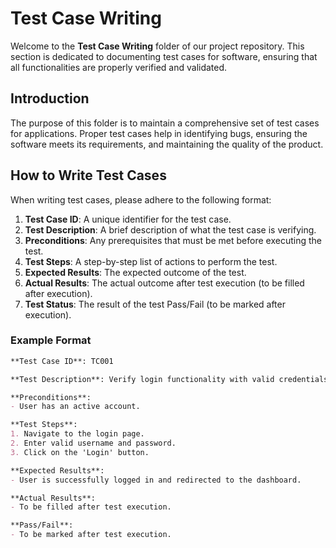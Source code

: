 # Test Case Writing

Welcome to the **Test Case Writing** folder of our project repository. This section is dedicated to documenting test cases for software, ensuring that all functionalities are properly verified and validated.


## Introduction

The purpose of this folder is to maintain a comprehensive set of test cases for applications. Proper test cases help in identifying bugs, ensuring the software meets its requirements, and maintaining the quality of the product.

## How to Write Test Cases

When writing test cases, please adhere to the following format:

1. **Test Case ID**: A unique identifier for the test case.
2. **Test Description**: A brief description of what the test case is verifying.
3. **Preconditions**: Any prerequisites that must be met before executing the test.
4. **Test Steps**: A step-by-step list of actions to perform the test.
5. **Expected Results**: The expected outcome of the test.
6. **Actual Results**: The actual outcome after test execution (to be filled after execution).
7. **Test Status**: The result of the test Pass/Fail (to be marked after execution).

### Example Format

```markdown
**Test Case ID**: TC001

**Test Description**: Verify login functionality with valid credentials.

**Preconditions**:
- User has an active account.

**Test Steps**:
1. Navigate to the login page.
2. Enter valid username and password.
3. Click on the 'Login' button.

**Expected Results**:
- User is successfully logged in and redirected to the dashboard.

**Actual Results**:
- To be filled after test execution.

**Pass/Fail**:
- To be marked after test execution.


